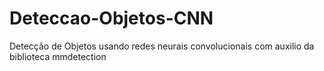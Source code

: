 # Deteccao-Objetos-CNN
Detecção de Objetos usando redes neurais convolucionais com auxilio da biblioteca mmdetection
